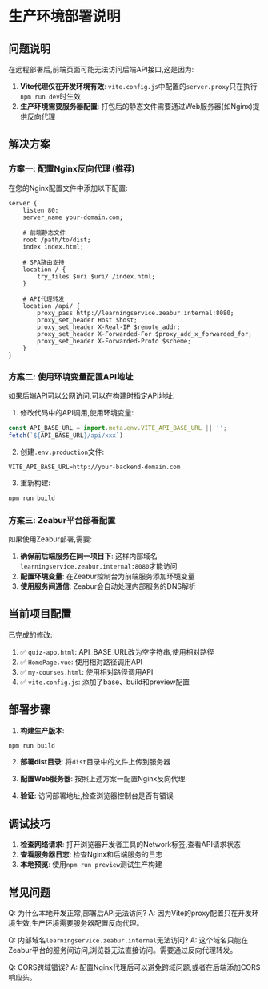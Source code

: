 # 生产环境部署说明

## 问题说明

在远程部署后,前端页面可能无法访问后端API接口,这是因为:

1. **Vite代理仅在开发环境有效**: `vite.config.js`中配置的`server.proxy`只在执行`npm run dev`时生效
2. **生产环境需要服务器配置**: 打包后的静态文件需要通过Web服务器(如Nginx)提供反向代理

## 解决方案

### 方案一: 配置Nginx反向代理 (推荐)

在您的Nginx配置文件中添加以下配置:

```nginx
server {
    listen 80;
    server_name your-domain.com;
    
    # 前端静态文件
    root /path/to/dist;
    index index.html;
    
    # SPA路由支持
    location / {
        try_files $uri $uri/ /index.html;
    }
    
    # API代理转发
    location /api/ {
        proxy_pass http://learningservice.zeabur.internal:8080;
        proxy_set_header Host $host;
        proxy_set_header X-Real-IP $remote_addr;
        proxy_set_header X-Forwarded-For $proxy_add_x_forwarded_for;
        proxy_set_header X-Forwarded-Proto $scheme;
    }
}
```

### 方案二: 使用环境变量配置API地址

如果后端API可以公网访问,可以在构建时指定API地址:

1. 修改代码中的API调用,使用环境变量:

```javascript
const API_BASE_URL = import.meta.env.VITE_API_BASE_URL || '';
fetch(`${API_BASE_URL}/api/xxx`)
```

2. 创建`.env.production`文件:

```
VITE_API_BASE_URL=http://your-backend-domain.com
```

3. 重新构建:

```bash
npm run build
```

### 方案三: Zeabur平台部署配置

如果使用Zeabur部署,需要:

1. **确保前后端服务在同一项目下**: 这样内部域名`learningservice.zeabur.internal:8080`才能访问
2. **配置环境变量**: 在Zeabur控制台为前端服务添加环境变量
3. **使用服务间通信**: Zeabur会自动处理内部服务的DNS解析

## 当前项目配置

已完成的修改:

1. ✅ `quiz-app.html`: API_BASE_URL改为空字符串,使用相对路径
2. ✅ `HomePage.vue`: 使用相对路径调用API
3. ✅ `my-courses.html`: 使用相对路径调用API
4. ✅ `vite.config.js`: 添加了base、build和preview配置

## 部署步骤

1. **构建生产版本**:
```bash
npm run build
```

2. **部署dist目录**: 将`dist`目录中的文件上传到服务器

3. **配置Web服务器**: 按照上述方案一配置Nginx反向代理

4. **验证**: 访问部署地址,检查浏览器控制台是否有错误

## 调试技巧

1. **检查网络请求**: 打开浏览器开发者工具的Network标签,查看API请求状态
2. **查看服务器日志**: 检查Nginx和后端服务的日志
3. **本地预览**: 使用`npm run preview`测试生产构建

## 常见问题

Q: 为什么本地开发正常,部署后API无法访问?
A: 因为Vite的proxy配置只在开发环境生效,生产环境需要服务器配置反向代理。

Q: 内部域名`learningservice.zeabur.internal`无法访问?
A: 这个域名只能在Zeabur平台的服务间访问,浏览器无法直接访问。需要通过反向代理转发。

Q: CORS跨域错误?
A: 配置Nginx代理后可以避免跨域问题,或者在后端添加CORS响应头。
